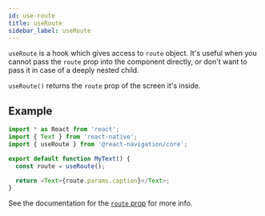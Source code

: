 ```yaml
---
id: use-route
title: useRoute
sidebar_label: useRoute
---
```


`useRoute` is a hook which gives access to `route` object. It's useful when you cannot pass the `route` prop into the component directly, or don't want to pass it in case of a deeply nested child.

`useRoute()` returns the `route` prop of the screen it's inside.

## Example

```js
import * as React from 'react';
import { Text } from 'react-native';
import { useRoute } from '@react-navigation/core';

export default function MyText() {
  const route = useRoute();

  return <Text>{route.params.caption}</Text>;
}
```

See the documentation for the [`route` prop](route-prop.md) for more info.
